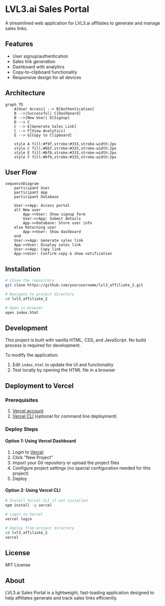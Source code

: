 # LVL3.ai Sales Portal

A streamlined web application for LVL3.ai affiliates to generate and manage sales links.

## Features

- User signup/authentication
- Sales link generation
- Dashboard with analytics
- Copy-to-clipboard functionality
- Responsive design for all devices

## Architecture

```mermaid
graph TD
    A[User Access] --> B[Authentication]
    B -->|Successful| C[Dashboard]
    B -->|New User| D[Signup]
    D --> C
    C --> E[Generate Sales Link]
    C --> F[View Analytics]
    E --> G[Copy to Clipboard]
    
    style A fill:#f9f,stroke:#333,stroke-width:2px
    style C fill:#bbf,stroke:#333,stroke-width:2px
    style E fill:#bfb,stroke:#333,stroke-width:2px
    style F fill:#bfb,stroke:#333,stroke-width:2px
```

## User Flow

```mermaid
sequenceDiagram
    participant User
    participant App
    participant Database
    
    User->>App: Access portal
    alt New user
        App->>User: Show signup form
        User->>App: Submit details
        App->>Database: Store user info
    else Returning user
        App->>User: Show dashboard
    end
    User->>App: Generate sales link
    App->>User: Display sales link
    User->>App: Copy link
    App->>User: Confirm copy & show notification
```

## Installation

```bash
# Clone the repository
git clone https://github.com/yourusername/lvl3_affiliate_2.git

# Navigate to project directory
cd lvl3_affiliate_2

# Open in browser
open index.html
```

## Development

This project is built with vanilla HTML, CSS, and JavaScript. No build process is required for development.

To modify the application:

1. Edit `index.html` to update the UI and functionality
2. Test locally by opening the HTML file in a browser

## Deployment to Vercel

### Prerequisites

1. [Vercel account](https://vercel.com/signup)
2. [Vercel CLI](https://vercel.com/download) (optional for command line deployment)

### Deploy Steps

#### Option 1: Using Vercel Dashboard

1. Login to [Vercel](https://vercel.com/)
2. Click "New Project"
3. Import your Git repository or upload the project files
4. Configure project settings (no special configuration needed for this project)
5. Deploy

#### Option 2: Using Vercel CLI

```bash
# Install Vercel CLI if not installed
npm install -g vercel

# Login to Vercel
vercel login

# Deploy from project directory
cd lvl3_affiliate_2
vercel
```

## License

MIT License

## About

LVL3.ai Sales Portal is a lightweight, fast-loading application designed to help affiliates generate and track sales links efficiently.
